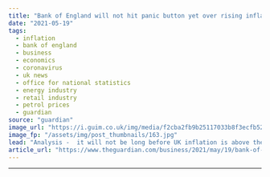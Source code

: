 ```yaml
---
title: "Bank of England will not hit panic button yet over rising inflation"
date: "2021-05-19"
tags: 
  - inflation
  - bank of england
  - business
  - economics
  - coronavirus
  - uk news
  - office for national statistics
  - energy industry
  - retail industry
  - petrol prices
  - guardian
source: "guardian"
image_url: "https://i.guim.co.uk/img/media/f2cba2fb9b25117033b8f3ecfb522d0b37ed995e/23_31_4603_2764/master/4603.jpg?width=460&quality=85&auto=format&fit=max&s=0d15763ff2cf2a3f52fc81769199de7d"
image_fp: "/assets/img/post_thumbnails/163.jpg"
lead: "Analysis -  it will not be long before UK inflation is above the official 2% targetUK inflation more than doubles as energy prices increaseBusiness live updates -  UK inflation more than doubles to 1.5%See all our coronavirus coverageA doubling of the an..."
article_url: "https://www.theguardian.com/business/2021/may/19/bank-of-england-will-not-hit-panic-button-yet-over-rising-inflation"
---
```


---

